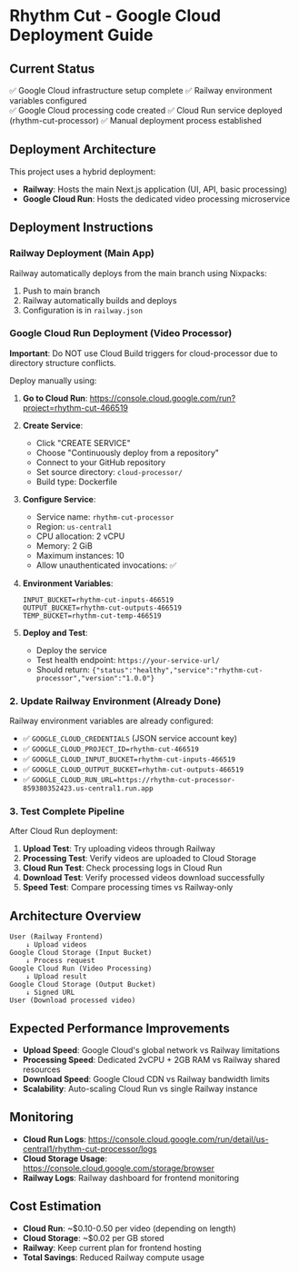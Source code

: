 # Rhythm Cut - Google Cloud Deployment Guide

## Current Status

✅ Google Cloud infrastructure setup complete
✅ Railway environment variables configured  
✅ Google Cloud processing code created
✅ Cloud Run service deployed (rhythm-cut-processor)
✅ Manual deployment process established

## Deployment Architecture

This project uses a hybrid deployment:
- **Railway**: Hosts the main Next.js application (UI, API, basic processing)
- **Google Cloud Run**: Hosts the dedicated video processing microservice

## Deployment Instructions

### Railway Deployment (Main App)

Railway automatically deploys from the main branch using Nixpacks:
1. Push to main branch
2. Railway automatically builds and deploys
3. Configuration is in `railway.json`

### Google Cloud Run Deployment (Video Processor)

**Important**: Do NOT use Cloud Build triggers for cloud-processor due to directory structure conflicts.

Deploy manually using:

1. **Go to Cloud Run**: https://console.cloud.google.com/run?project=rhythm-cut-466519

2. **Create Service**:
   - Click "CREATE SERVICE"
   - Choose "Continuously deploy from a repository"
   - Connect to your GitHub repository
   - Set source directory: `cloud-processor/`
   - Build type: Dockerfile

3. **Configure Service**:
   - Service name: `rhythm-cut-processor`
   - Region: `us-central1`
   - CPU allocation: 2 vCPU
   - Memory: 2 GiB
   - Maximum instances: 10
   - Allow unauthenticated invocations: ✅

4. **Environment Variables**:
   ```
   INPUT_BUCKET=rhythm-cut-inputs-466519
   OUTPUT_BUCKET=rhythm-cut-outputs-466519
   TEMP_BUCKET=rhythm-cut-temp-466519
   ```

5. **Deploy and Test**:
   - Deploy the service
   - Test health endpoint: `https://your-service-url/`
   - Should return: `{"status":"healthy","service":"rhythm-cut-processor","version":"1.0.0"}`

### 2. Update Railway Environment (Already Done)

Railway environment variables are already configured:
- ✅ `GOOGLE_CLOUD_CREDENTIALS` (JSON service account key)
- ✅ `GOOGLE_CLOUD_PROJECT_ID=rhythm-cut-466519`
- ✅ `GOOGLE_CLOUD_INPUT_BUCKET=rhythm-cut-inputs-466519`
- ✅ `GOOGLE_CLOUD_OUTPUT_BUCKET=rhythm-cut-outputs-466519`
- ✅ `GOOGLE_CLOUD_RUN_URL=https://rhythm-cut-processor-859380352423.us-central1.run.app`

### 3. Test Complete Pipeline

After Cloud Run deployment:

1. **Upload Test**: Try uploading videos through Railway
2. **Processing Test**: Verify videos are uploaded to Cloud Storage
3. **Cloud Run Test**: Check processing logs in Cloud Run
4. **Download Test**: Verify processed videos download successfully
5. **Speed Test**: Compare processing times vs Railway-only

## Architecture Overview

```
User (Railway Frontend)
    ↓ Upload videos
Google Cloud Storage (Input Bucket)
    ↓ Process request
Google Cloud Run (Video Processing)
    ↓ Upload result
Google Cloud Storage (Output Bucket)
    ↓ Signed URL
User (Download processed video)
```

## Expected Performance Improvements

- **Upload Speed**: Google Cloud's global network vs Railway limitations
- **Processing Speed**: Dedicated 2vCPU + 2GB RAM vs Railway shared resources
- **Download Speed**: Google Cloud CDN vs Railway bandwidth limits
- **Scalability**: Auto-scaling Cloud Run vs single Railway instance

## Monitoring

- **Cloud Run Logs**: https://console.cloud.google.com/run/detail/us-central1/rhythm-cut-processor/logs
- **Cloud Storage Usage**: https://console.cloud.google.com/storage/browser
- **Railway Logs**: Railway dashboard for frontend monitoring

## Cost Estimation

- **Cloud Run**: ~$0.10-0.50 per video (depending on length)
- **Cloud Storage**: ~$0.02 per GB stored
- **Railway**: Keep current plan for frontend hosting
- **Total Savings**: Reduced Railway compute usage